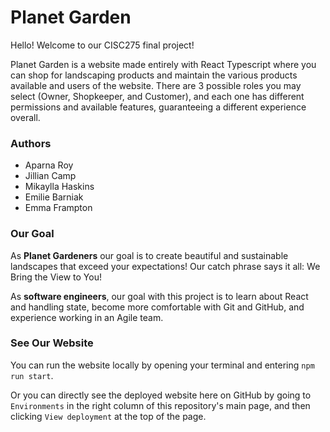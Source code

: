# Planet Garden

Hello! Welcome to our CISC275 final project!

Planet Garden is a website made entirely with React Typescript where you can shop for landscaping products and maintain the various products available and users of the website. There are 3 possible roles you may select (Owner, Shopkeeper, and Customer), and each one has different permissions and available features, guaranteeing a different experience overall.

### Authors

-   Aparna Roy
-   Jillian Camp
-   Mikaylla Haskins
-   Emilie Barniak
-   Emma Frampton

### Our Goal

As **Planet Gardeners** our goal is to create beautiful and sustainable landscapes that exceed your expectations! Our catch phrase says it all: We Bring the View to You!

As **software engineers**, our goal with this project is to learn about React and handling state, become more comfortable with Git and GitHub, and experience working in an Agile team.

### See Our Website

You can run the website locally by opening your terminal and entering
`npm run start`.

Or you can directly see the deployed website here on GitHub by going to `Environments` in the right column of this repository's main page, and then clicking `View deployment` at the top of the page.
